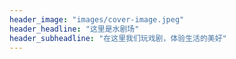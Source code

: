```yaml
---
header_image: "images/cover-image.jpeg"
header_headline: "这里是水剧场"
header_subheadline: "在这里我们玩戏剧，体验生活的美好"
---
```

